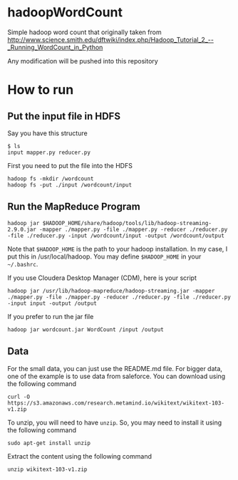# hadoopWordCount

Simple hadoop word count that originally taken from http://www.science.smith.edu/dftwiki/index.php/Hadoop_Tutorial_2_--_Running_WordCount_in_Python

Any modification will be pushed into this repository

# How to run

## Put the input file in HDFS

Say you have this structure
```
$ ls
input mapper.py reducer.py
```

First you need to put the file into the HDFS

```
hadoop fs -mkdir /wordcount
hadoop fs -put ./input /wordcount/input
```

## Run the MapReduce Program
```
hadoop jar $HADOOP_HOME/share/hadoop/tools/lib/hadoop-streaming-2.9.0.jar -mapper ./mapper.py -file ./mapper.py -reducer ./reducer.py -file ./reducer.py -input /wordcount/input -output /wordcount/output
```

Note that `$HADOOP_HOME` is the path to your hadoop installation. In my case, I put this in /usr/local/hadoop. You may define `$HADOOP_HOME` in your `~/.bashrc`.

If you use Cloudera Desktop Manager (CDM), here is your script
```
hadoop jar /usr/lib/hadoop-mapreduce/hadoop-streaming.jar -mapper ./mapper.py -file ./mapper.py -reducer ./reducer.py -file ./reducer.py -input input -output /output
```

If you prefer to run the jar file
```
hadoop jar wordcount.jar WordCount /input /output
```

## Data

For the small data, you can just use the README.md file. For bigger data, one of the example is to use data from saleforce. You can download using the following command

```
curl -O https://s3.amazonaws.com/research.metamind.io/wikitext/wikitext-103-v1.zip
```
To unzip, you will need to have `unzip`. So, you may need to install it using the following command

```
sudo apt-get install unzip
```
Extract the content using the following command
```
unzip wikitext-103-v1.zip
```
